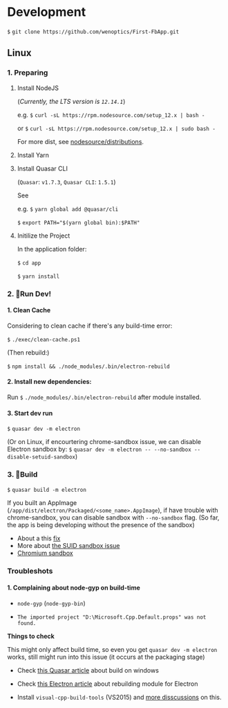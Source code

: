# Development

`$` `git clone https://github.com/wenoptics/First-FbApp.git`

## Linux

### 1. Preparing

1. Install NodeJS 

    (_Currently, the LTS version is `12.14.1`_)

    e.g. `$` `curl -sL https://rpm.nodesource.com/setup_12.x | bash -`

    or `$` `curl -sL https://rpm.nodesource.com/setup_12.x | sudo bash -`

    For more dist, see [nodesource/distributions](https://github.com/nodesource/distributions/blob/master/README.md).

2. Install Yarn

3. Install Quasar CLI

    (`Quasar`: `v1.7.3`, `Quasar CLI`: `1.5.1`)

    See 

    e.g. `$` `yarn global add @quasar/cli`
    
    `$` `export PATH="$(yarn global bin):$PATH"`

4. Initilize the Project
   
   In the application folder:

    `$` `cd app`

    `$` `yarn install` 

### 2. 🎉Run Dev!

#### 1. Clean Cache

Considering to clean cache if there's any build-time error:

`$` `./exec/clean-cache.ps1`

(Then rebuild:)

`$` `npm install && ./node_modules/.bin/electron-rebuild`

#### 2. Install new dependencies:

Run `$` `./node_modules/.bin/electron-rebuild` after module installed.

#### 3. Start dev run

`$` `quasar dev -m electron`

(Or on Linux, if encourtering chrome-sandbox issue, we can disable Electron sandbox by:
`$` `quasar dev -m electron -- --no-sandbox --disable-setuid-sandbox`)

### 3. 🎉Build

`$` `quasar build -m electron`

If you built an AppImage (`/app/dist/electron/Packaged/<some_name>.AppImage`), if have trouble with chrome-sandbox, you can disable sandbox with `--no-sandbox` flag. (So far, the app is being developing without the presence of the sandbox)

 - About a this [fix](https://github.com/electron-userland/electron-builder/issues/4278)
 - More about [the SUID sandbox issue](https://github.com/electron/electron/issues/17972)
 - [Chromium sandbox](https://chromium.googlesource.com/chromium/src/+/master/docs/design/sandbox_faq.md)

### Troubleshots

  #### 1. Complaining about node-gyp on build-time

  - `node-gyp` (`node-gyp-bin`)

  - `The imported project "D:\Microsoft.Cpp.Default.props" was not found.`

  **Things to check**

  This might only affect build time, so even you get `quasar dev -m electron` works, still might run into this issue (it occurs at the packaging stage)

  - Check [this Quasar article](https://quasar.dev/quasar-cli/developing-electron-apps/preparation#A-note-for-Windows-Users) about build on windows

  - Check [this Electron article](https://electronjs.org/docs/tutorial/using-native-node-modules#installing-modules-and-rebuilding-for-electron) about rebuilding module for Electron

  - Install `visual-cpp-build-tools` (VS2015) and [more disscussions](https://github.com/nodejs/node-gyp/issues/671) on this.
